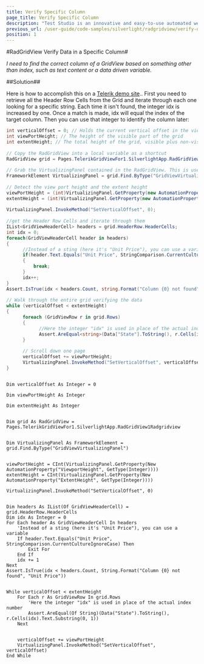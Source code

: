 ```yaml
---
title: Verify Specific Column
page_title: Verify Specific Column
description: "Test Studio is an innovative and easy-to-use automated web, WPF and load testing solution. Test Studio tests support essential technologies like ASP.NET AJAX, Silverlight, PHP and MVC. HTML5, Testing framework, functional testing, performance testing, load testing, exploratory testing, manual testing."
previous_url: /user-guide/code-samples/silverlight/radgridview/verify-data-in-specific-column.aspx, /user-guide/code-samples/silverlight/radgridview/verify-data-in-specific-column
position: 1
---
```

#RadGridView Verify Data in a Specific Column#

*I need to find the correct column of a GridView based on something other than index, such as text content or a data driven variable.*


##Solution##

Here is how to accomplish this on a <a href="http://demos.telerik.com/silverlight/#GridView/Totals" target="_blank">Telerik demo site</a>.. First you need to retrieve all the Header Row Cells from the Grid and iterate through each one looking for a specific string. Each time it isn't found, the integer idx is increased by one. Once a match is made, idx will equal the index of the target column. Then you can use that integer to identify the column later:

```C#
int verticalOffset = 0; // Holds the current vertical offset in the viewport
int viewPortHeight; // The height of the visible part of the grid
int extentHeight; // The total height of the grid, visible plus non-visible
  
// Copy the RadGridView into a local variable as a shortcut
RadGridView grid = Pages.TelerikGridViewFor1.SilverlightApp.RadGridView1Radgridview;
  
// Grab the VirtualizingPanel contained in the RadGridView. This is used to control the viewable portion of the grid.
FrameworkElement VirtualizingPanel = grid.Find.ByType("GridViewVirtualizingPanel");
  
// Detect the view port height and the extent height
viewPortHeight = (int)VirtualizingPanel.GetProperty(new AutomationProperty("ViewportHeight", typeof(int)));
extentHeight = (int)VirtualizingPanel.GetProperty(new AutomationProperty("ExtentHeight", typeof(int)));
   
VirtualizingPanel.InvokeMethod("SetVerticalOffset", 0);
  
//get the Header Row Cells and iterate through them
IList<GridViewHeaderCell> headers = grid.HeaderRow.HeaderCells;
int idx = 0; 
foreach(GridViewHeaderCell header in headers)
{
      //Instead of a sting (here it's "Unit Price"), you can use a variable
      if(header.Text.Equals("Unit Price", StringComparison.CurrentCultureIgnoreCase))  
      {
          break;
      }
      idx++; 
}
Assert.IsTrue(idx < headers.Count, string.Format("Column {0} not found", "Unit Price"));
      
// Walk through the entire grid verifying the data
while (verticalOffset < extentHeight)
{
      foreach (GridViewRow r in grid.Rows)
      {
            //Here the integer "idx" is used in place of the actual index number 
            Assert.AreEqual<string>(Data["State"].ToString(), r.Cells[idx].Text.Substring(0,1));
      }
  
      // Scroll down one page
      verticalOffset += viewPortHeight;
      VirtualizingPanel.InvokeMethod("SetVerticalOffset", verticalOffset);
}
```

```VB

Dim verticalOffset As Integer = 0

Dim viewPortHeight As Integer

Dim extentHeight As Integer
  

Dim grid As RadGridView = Pages.TelerikGridViewFor1.SilverlightApp.RadGridView1Radgridview
  

Dim VirtualizingPanel As FrameworkElement = grid.Find.ByType("GridViewVirtualizingPanel")
  

viewPortHeight = CInt(VirtualizingPanel.GetProperty(New AutomationProperty("ViewportHeight", GetType(Integer))))
extentHeight = CInt(VirtualizingPanel.GetProperty(New AutomationProperty("ExtentHeight", GetType(Integer))))
  
VirtualizingPanel.InvokeMethod("SetVerticalOffset", 0)
  

Dim headers As IList(Of GridViewHeaderCell) = grid.HeaderRow.HeaderCells
Dim idx As Integer = 0
For Each header As GridViewHeaderCell In headers
    'Instead of a sting (here it's "Unit Price"), you can use a variable
    If header.Text.Equals("Unit Price", StringComparison.CurrentCultureIgnoreCase) Then
        Exit For
    End If
    idx += 1
Next
Assert.IsTrue(idx < headers.Count, String.Format("Column {0} not found", "Unit Price"))
  

While verticalOffset < extentHeight
    For Each r As GridViewRow In grid.Rows
        'Here the integer "idx" is used in place of the actual index number 
        Assert.AreEqual(Of String)(Data("State").ToString(), r.Cells(idx).Text.Substring(0, 1))
    Next
  
    
    verticalOffset += viewPortHeight
    VirtualizingPanel.InvokeMethod("SetVerticalOffset", verticalOffset)
End While
```



